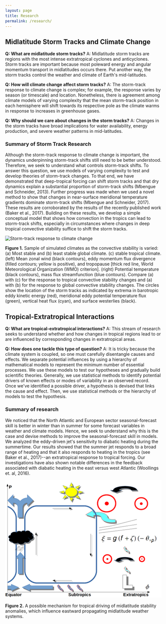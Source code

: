```yaml
---
layout: page
title: Research
permalink: /research/
---
```


## Midlatitude Storm Tracks and Climate Change

**Q: What are midlatitude storm tracks?**
A: Midlatitude storm tracks are regions with the most intense extratropical cyclones and anticyclones. Storm tracks are important because most poleward energy and angular momentum transport in midlatitudes occurs there. Put another way, the storm tracks control the weather and climate of Earth's mid-latitudes.

**Q: How will climate change affect storm tracks?**
A: The storm-track response to climate change is complex; for example, the response varies by season (or timescale) and location. Nonetheless, there is agreement among climate models of varying complexity that the mean storm-track position in each hemisphere will shift towards its respective pole as the climate warms in response to increases in greenhouse gases.

**Q: Why should we care about changes in the storm tracks?**
A: Changes in the storm tracks have broad implications for water availability, energy production, and severe weather patterns in mid-latitudes.

### Summary of Storm Track Research

Although the storm-track response to climate change is important, the dynamics underpinning storm-track shifts still need to be better understood. Therefore, we seek to understand what controls storm-track shifts. To answer this question, we use models of varying complexity to test and develop theories of storm-track changes. To that end, we have demonstrated that deep-tropical forcing can shift storm tracks and that dry dynamics explain a substantial proportion of storm-track shifts (Mbengue and Schneider, 2013). Further progress was made when we used a novel method to show that changes in near-surface meridional temperature gradients dominate storm-track shifts (Mbengue and Schneider, 2017). These results are corroborated by the results of the recently published work (Baker et al., 2017). Building on these results, we develop a simple conceptual model that shows how convection in the tropics can lead to storm-track shifts, especially in circumstances where changes in deep tropical convective stability suffice to shift the storm tracks.

![Storm-track response to climate change](/img/img3.png)

**Figure 1.** Sample of simulated climates as the convective stability is varied: (a) Most stable and (b) least stable global climate. (c) stable tropical climate. (left) Mean zonal wind (black contours), eddy momentum flux divergence (filled contours; yellow is positive), and tropopause [thick red line, World Meteorological Organization (WMO) criterion]. (right) Potential temperature (black contours), mass flux streamfunction (blue contours). Compare (a) with (c) for the response to tropical convective stability changes and (a) with (b) for the response to global convective stability changes. The circles show the location of the storm tracks as indicated by extrema in barotropic eddy kinetic energy (red), meridional eddy potential temperature flux (green), vertical heat flux (cyan), and surface westerlies (black).

## Tropical-Extratropical Interactions

**Q: What are tropical-extratropical interactions?**
A: This stream of research seeks to understand whether and how changes in tropical regions lead to or are influenced by corresponding changes in extratropical areas.

**Q: How does one tackle this type of question?**
A: It is tricky because the climate system is coupled, so one must carefully disentangle causes and effects. We separate potential influences by using a hierarchy of mathematical models to represent the minimum number of essential processes. We use these models to test our hypotheses and gradually build scientific theories. Generally, we use statistical methods to identify potential drivers of known effects or modes of variability in an observed record. Once we've identified a possible driver, a hypothesis is devised that links the cause and effect. Then, we use statistical methods or the hierarchy of models to test the hypothesis.

### Summary of research

We noticed that the North Atlantic and European sector seasonal-forecast skill is better in winter than in summer for some forecast variables in weather and climate models. Hence, we seek to understand why this is the case and devise methods to improve the seasonal-forecast skill in models. We analyzed the eddy-driven jet's sensitivity to diabatic heating during the summertime. Our results showed that the summer jet responds to a broad range of heating and that it also responds to heating in the tropics (see Baker et al., 2017)--an extratropical response to tropical forcing. Our investigations have also shown notable differences in the feedback associated with diabatic heating in the east versus west Atlantic (Woollings et. al, 2016).

![Theory of tropical-extratropical interaction](/img/img4.png)

**Figure 2.** A possible mechanism for tropical driving of midlatitude stability anomalies, which influence eastward propagating midlatitude weather systems.
